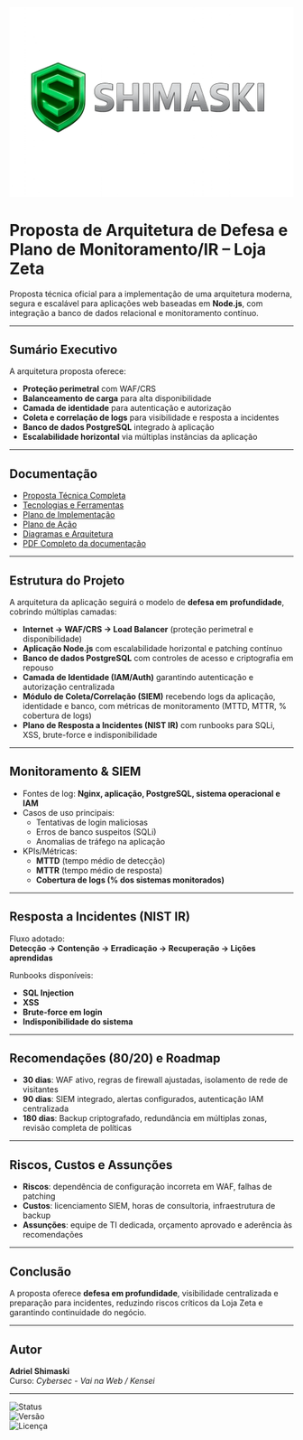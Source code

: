![alt text](/imagens/shimaski.png)

# Proposta de Arquitetura de Defesa e Plano de Monitoramento/IR – Loja Zeta

Proposta técnica oficial para a implementação de uma arquitetura moderna, segura e escalável para aplicações web baseadas em **Node.js**, com integração a banco de dados relacional e monitoramento contínuo.

---

## Sumário Executivo

A arquitetura proposta oferece:

- **Proteção perimetral** com WAF/CRS  
- **Balanceamento de carga** para alta disponibilidade  
- **Camada de identidade** para autenticação e autorização  
- **Coleta e correlação de logs** para visibilidade e resposta a incidentes  
- **Banco de dados PostgreSQL** integrado à aplicação  
- **Escalabilidade horizontal** via múltiplas instâncias da aplicação  

---

## Documentação

- [Proposta Técnica Completa](docs/proposta-tecnica-completa.md)  
- [Tecnologias e Ferramentas](docs/tecnologias.md)  
- [Plano de Implementação](/docs/implamentacao-faseada.md)
- [Plano de Ação](/docs/plano-de-acao.md)   
- [Diagramas e Arquitetura](/docs/diagramas.md)  
- [PDF Completo da documentação](/pdf/proposta-completa.pdf)  

---

## Estrutura do Projeto

A arquitetura da aplicação seguirá o modelo de **defesa em profundidade**, cobrindo múltiplas camadas:

- **Internet → WAF/CRS → Load Balancer** (proteção perimetral e disponibilidade)  
- **Aplicação Node.js** com escalabilidade horizontal e patching contínuo  
- **Banco de dados PostgreSQL** com controles de acesso e criptografia em repouso  
- **Camada de Identidade (IAM/Auth)** garantindo autenticação e autorização centralizada  
- **Módulo de Coleta/Correlação (SIEM)** recebendo logs da aplicação, identidade e banco, com métricas de monitoramento (MTTD, MTTR, % cobertura de logs)  
- **Plano de Resposta a Incidentes (NIST IR)** com runbooks para SQLi, XSS, brute-force e indisponibilidade  

---

## Monitoramento & SIEM

- Fontes de log: **Nginx, aplicação, PostgreSQL, sistema operacional e IAM**  
- Casos de uso principais:  
  - Tentativas de login maliciosas  
  - Erros de banco suspeitos (SQLi)  
  - Anomalias de tráfego na aplicação  
- KPIs/Métricas:  
  - **MTTD** (tempo médio de detecção)  
  - **MTTR** (tempo médio de resposta)  
  - **Cobertura de logs (% dos sistemas monitorados)**  

---

## Resposta a Incidentes (NIST IR)

Fluxo adotado:  
**Detecção → Contenção → Erradicação → Recuperação → Lições aprendidas**

Runbooks disponíveis:  
- **SQL Injection**  
- **XSS**  
- **Brute-force em login**  
- **Indisponibilidade do sistema**  

---

## Recomendações (80/20) e Roadmap

- **30 dias**: WAF ativo, regras de firewall ajustadas, isolamento de rede de visitantes  
- **90 dias**: SIEM integrado, alertas configurados, autenticação IAM centralizada  
- **180 dias**: Backup criptografado, redundância em múltiplas zonas, revisão completa de políticas  

---

## Riscos, Custos e Assunções

- **Riscos**: dependência de configuração incorreta em WAF, falhas de patching  
- **Custos**: licenciamento SIEM, horas de consultoria, infraestrutura de backup  
- **Assunções**: equipe de TI dedicada, orçamento aprovado e aderência às recomendações  

---

## Conclusão

A proposta oferece **defesa em profundidade**, visibilidade centralizada e preparação para incidentes, reduzindo riscos críticos da Loja Zeta e garantindo continuidade do negócio.

---

## Autor

**Adriel Shimaski**  
Curso: *Cybersec - Vai na Web / Kensei*  

---

![Status](https://img.shields.io/badge/status-em%20andamento-yellow)  
![Versão](https://img.shields.io/badge/versão-1.0-blue)  
![Licença](https://img.shields.io/badge/licença-MIT-green)
